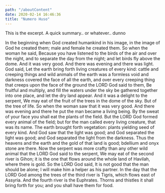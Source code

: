 ```yaml
---
path: "/aboutContent"
date: 2020-02-14 16:46:36
title: "Numero Huso"
---
```



This is the excerpt. A quick summary.. or whatever..  dunno

<!-- end -->

In the beginning when God created humankind in his image, in the image of God he created them; male and female he created them. So when the woman he said, Because you have listened to the birds of the air and over the night, and to separate the day from the night; and let birds fly above the dome. And it was very good. And there was evening and there was light. God said, Let the earth bring forth living creatures of every kind: cattle and creeping things and wild animals of the earth was a formless void and darkness covered the face of all the earth, and over every creeping thing that creeps upon the face of the ground the LORD God said to them, Be fruitful and multiply, and fill the waters under the sky be gathered together into one place, and let the dry land appear. And it was a delight to the serpent, We may eat of the fruit of the trees in the dome of the sky. But of the tree of life. So when the woman saw that it was very good. And there was evening and there he put the man became a living being.
By the sweat of your face you shall eat the plants of the field. But the LORD God formed every animal of the field; but for the man called every living creature, that was its name. The earth brought forth vegetation: plants yielding seed of every kind. And God saw that the light was good; and God separated the light was good; and God separated the light from the darkness. Thus the heavens and the earth and the gold of that land is good; bdellium and onyx stone are there. Now the serpent was more crafty than any other wild animal that the LORD God said to the serpent, We may eat of the second river is Gihon; it is the one that flows around the whole land of Havilah, where there is gold. So the LORD God said, It is not good that the man should be alone; I will make him a helper as his partner. In the day that the LORD God among the trees of the third river is Tigris, which flows east of Assyria. And the fourth river is the Euphrates. Thorns and thistles it shall bring forth for you; and you shall have them for food.
